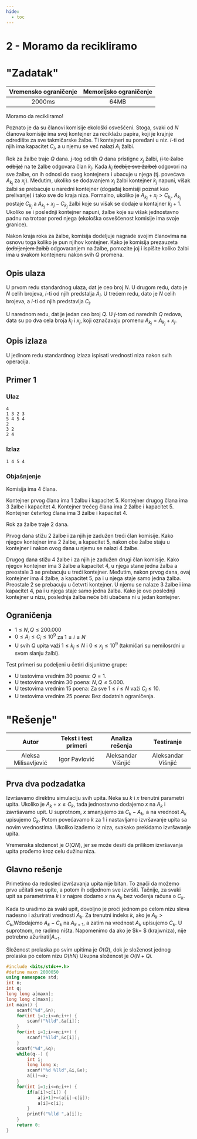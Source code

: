 ```yaml
---
hide:
  - toc
---
```


# 2 - Moramo da recikliramo

#  "Zadatak"

| Vremensko ograničenje | Memorijsko ograničenje |
|:-:|:-:|
| 2000ms | 64MB |

Moramo da recikliramo!

Poznato je da su članovi komisije ekološki osvešćeni. Stoga, svaki od $N$ članova komisije ima svoj kontejner za reciklažu papira, koji je krajnje odredište za sve takmičarske žalbe. Ti kontejneri su poređani u niz. $i$-ti od njih ima kapacitet $C_i$, a u njemu se već nalazi $A_i$ žalbi. 

Rok za žalbe traje $Q$ dana. $j$-tog od tih $Q$ dana pristigne $x_j$ žalbi, <s>(i te žalbe odbija)</s> na te žalbe odgovara član $k_j$. Kada $k_j$ <s>(odbije sve žalbe)</s> odgovori na sve žalbe, on ih odnosi do svog kontejnera i ubacuje u njega (tj. povećava $A_{k_j}$ za $x_j$). Međutim, ukoliko se dodavanjem $x_j$ žalbi kontejner $k_j$ napuni, višak žalbi se prebacuje u naredni kontejner (događaj komisiji poznat kao prelivanje) i tako sve do kraja niza. Formalno, ukoliko je $A_{k_j} + x_j > C_{k_j}$, $A_{k_j}$ postaje $C_{k_j}$ a $A_{k_j} + x_j - C_{k_j}$ žalbi koje su višak se dodaje u kontajner $k_j + 1$. Ukoliko se i poslednji kontejner napuni, žalbe koje su višak jednostavno padnu na trotoar pored njega (ekološka osvešćenost komisije ima svoje granice).


Nakon kraja roka za žalbe, komisija dodeljuje nagrade svojim članovima na osnovu toga koliko je pun njihov kontejner. Kako je komisija prezauzeta <s>(odbijanjem žalbi)</s> odgovaranjem na žalbe, pomozite joj i ispišite koliko žalbi ima u svakom kontejneru nakon svih $Q$ promena.

## Opis ulaza
U prvom redu standardnog ulaza, dat je ceo broj $N$. U drugom redu, dato je $N$ celih brojeva, $i$-ti od njih predstalja $A_i$. U trećem redu, dato je $N$ celih brojeva, a $i$-ti od njih predstavlja $C_i$. 

U narednom redu, dat je jedan ceo broj $Q$. U $j$-tom od narednih $Q$ redova, data su po dva cela broja $k_j$ i $x_j$, koji označavaju promenu $A_{k_j} = A_{k_j} + x_j$.

## Opis izlaza
U jedinom redu standardnog izlaza ispisati vrednosti niza nakon svih operacija.

## Primer 1

### Ulaz

```
4
1 3 2 3
5 4 5 4
2
3 2
2 4
```

### Izlaz

```
1 4 5 4
```
### Objašnjenje
Komisija ima $4$ člana. 

Kontejner prvog člana ima $1$ žalbu i kapacitet $5$.
Kontejner drugog člana ima $3$ žalbe i kapacitet $4$.
Kontejner trećeg člana ima $2$ žalbe i kapacitet $5$.
Kontejner četvrtog člana ima $3$ žalbe i kapacitet $4$.

Rok za žalbe traje $2$ dana.

Prvog dana stižu $2$ žalbe i za njih je zadužen treći član komisije. Kako njegov kontejner ima $2$ žalbe, a kapacitet $5$, nakon obe žalbe staju u kontejner i nakon ovog dana u njemu se nalazi $4$ žalbe.



Drugog dana stižu $4$ žalbe i za njih je zadužen drugi član komisije. Kako njegov kontejner ima $3$ žalbe a kapacitet $4$, u njega stane jedna žalba a preostale $3$ se prebacuju u treći kontejner. Međutim, nakon prvog dana, ovaj kontejner ima $4$ žalbe, a kapacitet $5$, pa i u njega staje samo jedna žalba. Preostale $2$ se prebacuju u četvrti kontejner. U njemu se nalaze $3$ žalbe i ima kapacitet $4$, pa i u njega staje samo jedna žalba. Kako je ovo poslednji kontejner u nizu, poslednja žalba neće biti ubačena ni u jedan kontejner.



## Ograničenja
* $1 \leq N, Q \leq 200.000$
* $0 \leq A_i \leq C_i \leq 10^9$ za $1 \leq i \leq N$
* U svih $Q$ upita važi $1 \leq k_j \leq N$ i $0 \leq x_j \leq 10^9$ (takmičari su nemilosrdni u svom slanju žalbi).

Test primeri su podeljeni u četiri disjunktne grupe:

* U testovima vrednim 30 poena: $Q = 1$.
* U testovima vrednim 30 poena: $N, Q \leq 5.000$.
* U testovima vrednim 15 poena: Za sve $1 \leq i \leq N$ važi $C_i \leq 10$.
* U testovima vrednim 25 poena: Bez dodatnih ograničenja.

#  "Rešenje"

| Autor | Tekst i test primeri | Analiza rеšenja | Testiranje |
|:-:|:-:|:-:|:-:|
| Aleksa Milisavljević | Igor Pavlović | Aleksandar Višnjić | Aleksandar Višnjić |

## Prva dva podzadatka
Izvršavamo direktnu simulaciju svih upita. Neka su $k$ i $x$ trenutni parametri upita. Ukoliko je $A_k + x \leq C_k$, tada jednostavno dodajemo $x$ na $A_k$ i završavamo upit. U suprotnom, $x$ smanjujemo za $C_k-A_k$, a na vrednost $A_k$ upisujemo $C_k$. Potom povećavamo $k$ za $1$ i nastavljamo izvršavanje upita sa novim vrednostima. Ukoliko izađemo iz niza, svakako prekidamo izvršavanje upita.

Vremenska složenost je $O(QN)$, jer se može desiti da prilikom izvršavanja upita prođemo kroz celu dužinu niza.


## Glavno rešenje
Primetimo da redosled izvršavanja upita nije bitan. To znači da možemo prvo učitati sve upite, a potom ih odjednom sve izvršiti. Tačnije, za svaki upit sa parametrima $k$ i $x$ najpre dodamo $x$ na $A_k$ bez vođenja računa o $C_k$. 

Kada to uradimo za svaki upit, dovoljno je proći jednom po celom nizu sleva nadesno i ažurirati vrednosti $A_k$. Za trenutni indeks $k$, ako je $A_k> C_k$,Wdodajemo $A_k-C_k$ na $A_{k+1}$, a zatim na vrednost $A_k$ upisujemo $C_k$. U suprotnom, ne radimo ništa. Napomenimo da ako je $k= $ (krajwniza), nije potrebno ažurirati[$A_{+1}$.

Složenost prolaska po svim upitima je $O(Q)$, dok je složenost jednog prolaska po celom nizu $O(hN)$ Ukupna složenost je $O(N+Qi.$

``` cpp title="02_moramo_da_recikliramo.cpp" linenums="1"
#include <bits/stdc++.h>
#define maxn 2000050
using namespace std;
int n;
int q;
long long a[maxn];
long long c[maxn];
int main() {
    scanf("%d",&n);
    for(int i=1;i<=n;i++) {
        scanf("%lld",&a[i]);
    }
    for(int i=1;i<=n;i++) {
        scanf("%lld",&c[i]);
    }
    scanf("%d",&q);
    while(q--) {
        int i;
        long long x;
        scanf("%d %lld",&i,&x);
        a[i]+=x;
    }
    for(int i=1;i<=n;i++) {
        if(a[i]>c[i]) {
            a[i+1]+=(a[i]-c[i]);
            a[i]=c[i];
        }
        printf("%lld ",a[i]);
    }
    return 0;
}

```
